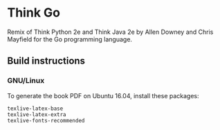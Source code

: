 # Think Go

Remix of Think Python 2e and Think Java 2e by Allen Downey and Chris Mayfield for the Go programming language.

## Build instructions

### GNU/Linux

To generate the book PDF on Ubuntu 16.04, install these packages:

```
texlive-latex-base
texlive-latex-extra
texlive-fonts-recommended
```


